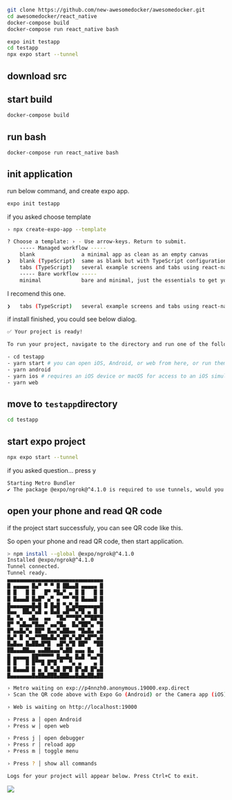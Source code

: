 ﻿

```sh
git clone https://github.com/new-awesomedocker/awesomedocker.git
cd awesomedocker/react_native
docker-compose build
docker-compose run react_native bash
```

```sh
expo init testapp
cd testapp
npx expo start --tunnel
```


## download src


## start build

```sh
docker-compose build
```

## run bash

```sh
docker-compose run react_native bash
```

## init application

run below command, and create expo app.

```sh
expo init testapp
```


if you asked choose template

```sh
› npx create-expo-app --template

? Choose a template: › - Use arrow-keys. Return to submit.
    ----- Managed workflow -----
    blank               a minimal app as clean as an empty canvas
❯   blank (TypeScript)  same as blank but with TypeScript configuration
    tabs (TypeScript)   several example screens and tabs using react-navigation and TypeScript
    ----- Bare workflow -----
    minimal             bare and minimal, just the essentials to get you started
```

I recomend this one.

```sh
❯   tabs (TypeScript)   several example screens and tabs using react-navigation and TypeScript
```

if install finished, you could see below dialog.

```sh
✅ Your project is ready!

To run your project, navigate to the directory and run one of the following yarn commands.

- cd testapp
- yarn start # you can open iOS, Android, or web from here, or run them directly with the commands below.
- yarn android
- yarn ios # requires an iOS device or macOS for access to an iOS simulator
- yarn web
```

## move to `testapp`directory

```sh
cd testapp
```

## start expo project


```sh
npx expo start --tunnel
```

if you asked question... press y

```sh
Starting Metro Bundler
✔ The package @expo/ngrok@^4.1.0 is required to use tunnels, would you like to install it globally? ...y
```

## open your phone and read QR code

if the project start successfuly, you can see QR code like this.

So open your phone and read QR code, then start application.

```sh
> npm install --global @expo/ngrok@^4.1.0
Installed @expo/ngrok@^4.1.0
Tunnel connected.
Tunnel ready.
▄▄▄▄▄▄▄▄▄▄▄▄▄▄▄▄▄▄▄▄▄▄▄▄▄▄▄▄▄▄▄
█ ▄▄▄▄▄ █▄▀ ▀ ▀ █ ██▄▄█ ▄▄▄▄▄ █
█ █   █ █   █▀ ▀█▄▀ ▄ █ █   █ █
█ █▄▄▄█ █▄█▀ ▄▀ ▄ ▀▀ ▀█ █▄▄▄█ █
█▄▄▄▄▄▄▄█▄█ █ █▄█ ▀▄▀▄█▄▄▄▄▄▄▄█
█▄▄  ██▄▀▄█ ▄ █▄█ ▄█▀▀▄▀█ ▄ █ █
█▄ ▀▄  ▄█▄  ▄▄  ▀█▄▀▀▀█▀▄▀▀██▀█
█▀ ▀▄█▄▄▀█▄▄▀ ▄▄▀█▄  █▄▀██▀▄ ▀█
█▀▄▄█▄▀▄ ██▀ █▄▄▀▄██▄▄ ▀█▄█▄ ▄█
█▄▀ █ ▀▄▄▀▀██▄█▄▀▄█▀▄▀▄█▀▄█▀▀▄█
█▄█▄▄ █▄██▄█▀█  ▄█▀▄▀█ ██▀  ▀██
██▄▄▄██▄▄ ▄▄██▄▄▄▀▄██ ▄▄▄ █▄  █
█ ▄▄▄▄▄ ██▀▀▀▀▀ █▄▄█▄ █▄█ ▀▄▄▀█
█ █   █ █▀▀█ █▀█ ▀  ▀▄ ▄    ▄ █
█ █▄▄▄█ █ ▄ █ ▀▄█ █▀█ █▀▄█ █▀▄█
█▄▄▄▄▄▄▄█▄██▄███▄███▄▄█▄█▄██▄██

› Metro waiting on exp://p4nnzh0.anonymous.19000.exp.direct
› Scan the QR code above with Expo Go (Android) or the Camera app (iOS)

› Web is waiting on http://localhost:19000

› Press a │ open Android
› Press w │ open web

› Press j │ open debugger
› Press r │ reload app
› Press m │ toggle menu

› Press ? │ show all commands

Logs for your project will appear below. Press Ctrl+C to exit.

```


<img src="./screenshot/react_native_start.jpg">


